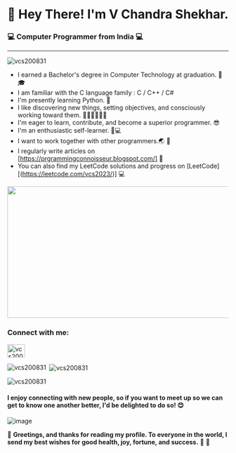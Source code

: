# 👋 Hey There! I'm V Chandra Shekhar. #
###  💻 Computer Programmer from India  💻 ###
---
<p align="left"> <img src="https://komarev.com/ghpvc/?username=vcs200831&label=Profile%20views&color=0e75b6&style=flat" alt="vcs200831" /> </p>

*    I earned a Bachelor's degree in Computer Technology at graduation. 👨🎓
*    I am familiar with the C language family : C / C++ / C#
*    I'm presently learning Python.  🐍
*    I like discovering new things, setting objectives, and consciously working toward them. 💪🏻💪🏻💪🏻
*    I'm eager to learn, contribute, and become a superior programmer. 😎
*    I'm an enthusiastic self-learner. 👨💻
*    I want to work together with other programmers.🌏 🤝
*    I regularly write articles on [https://prgrammingconnoisseur.blogspot.com/] 📝
*    You can also find my LeetCode solutions and progress on [LeetCode][(https://leetcode.com/vcs2023/)] 💻


<div align="right">
  <img src="https://media.giphy.com/media/dWesBcTLavkZuG35MI/giphy.gif" width="600" height="300"/>
</div>

<h3 align="left">Connect with me:</h3>
<p align="left">
<a href="https://www.leetcode.com/vcs200831/" target="blank"><img align="center" src="https://raw.githubusercontent.com/rahuldkjain/github-profile-readme-generator/master/src/images/icons/Social/leet-code.svg" alt="vcs200831/" height="30" width="40" /></a>
</p>


<p><img align="left" src="https://github-readme-stats.vercel.app/api/top-langs?username=vcs200831&show_icons=true&locale=en&layout=compact" alt="vcs200831" /></p>

<p>&nbsp;<img align="center" src="https://github-readme-stats.vercel.app/api?username=vcs200831&show_icons=true&locale=en" alt="vcs200831" /></p>

<p><img align="center" src="https://github-readme-streak-stats.herokuapp.com/?user=vcs200831&" alt="vcs200831" /></p>

#### I enjoy connecting with new people, so if you want to meet up so we can get to know one another better, I'd be delighted to do so! 😊 ####
![image](https://user-images.githubusercontent.com/13059783/205430441-d494388e-7834-4827-8cc0-c0d6ce1b65b8.png)

💖 **Greetings, and thanks for reading my profile. To everyone in the world, I send my best wishes for good health, joy, fortune, and success.** 🙏 🌺

